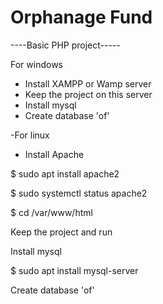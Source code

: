 # Orphanage Fund
----Basic PHP project----- 
 
 For windows
   * Install XAMPP or Wamp server
   * Keep the project on this server
   * Install mysql
   * Create database 'of'

-For linux
 
 * Install Apache
 
 $ sudo apt install apache2
 
 $ sudo systemctl status apache2
 
 $ cd /var/www/html
 
 Keep the project and run
   
   Install mysql
   
   $ sudo apt install mysql-server
   
   Create database 'of'

